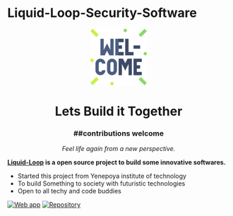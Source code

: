 # Liquid-Loop-Security-Software
<p align="center">
  <img src="https://github.com/amalprasad0/Liquid-Loop-Security-Software/blob/master/welcome-back.png" width="128">
  <br />
  <h1 align="center">Lets Build it Together</h1>
  <h3 align="center">

##contributions welcome

  </h3>
</p>

<p align="center">
  <i>Feel life again from a new perspective.</i>
</p>


**[Liquid-Loop](https://hoppscotch.io) is a open source project to build some innovative softwares.**

- Started this project from Yenepoya institute of technology
- To build Something to society with futuristic technologies
- Open to all techy and code buddies

[![Web app](https://img.shields.io/badge/Web%20App%20➔-2da44e)](https:liquidloop.tech) [![Repository](https://img.shields.io/badge/Repository-555?logo=github)]([https://github.com/Liquid-Loop/Liquid-Loop-Security-Software])

<!-- [<img src="https://repobeats.axiom.co/api/embed/2717e9b3e49b7cd655477e9bdab97dea3c1d4b1a.svg" align="center" width="100%">](https://hoppscotch.io) -->
